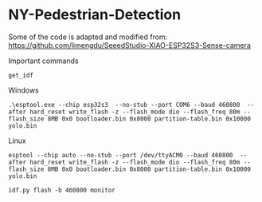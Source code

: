 # NY-Pedestrian-Detection

Some of the code is adapted and modified from: https://github.com/limengdu/SeeedStudio-XIAO-ESP32S3-Sense-camera 


Important commands

```
get_idf
```

Windows

```
.\esptool.exe --chip esp32s3  --no-stub --port COM6 --baud 460800  --after hard_reset write_flash -z --flash_mode dio --flash_freq 80m --flash_size 8MB 0x0 bootloader.bin 0x8000 partition-table.bin 0x10000 yolo.bin
```

Linux
```
esptool --chip auto --no-stub --port /dev/ttyACM0 --baud 460800  --after hard_reset write_flash -z --flash_mode dio --flash_freq 80m --flash_size 8MB 0x0 bootloader.bin 0x8000 partition-table.bin 0x10000 yolo.bin
```

```
idf.py flash -b 460800 monitor
```
